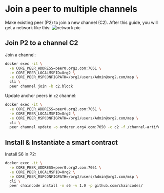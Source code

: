 # Join a peer to multiple channels

Make existing peer (P2) to join a new channel (C2).
After this guide, you will get a network like this:
![network pic](https://hyperledger-fabric.readthedocs.io/en/release-1.4/_images/network.diagram.12.png "Target Network - 11")

## Join P2 to a channel C2

Join a channel:

```bash
docker exec -it \
  -e CORE_PEER_ADDRESS=peer0.org2.com:7051 \
  -e CORE_PEER_LOCALMSPID=Org2 \
  -e CORE_PEER_MSPCONFIGPATH=/org2/users/Admin@org2.com/msp \
  cli \
  peer channel join -b c2.block
```

Update anchor peers in `c2` channel:

```bash
docker exec -it \
  -e CORE_PEER_ADDRESS=peer0.org2.com:7051 \
  -e CORE_PEER_LOCALMSPID=Org2 \
  -e CORE_PEER_MSPCONFIGPATH=/org2/users/Admin@org2.com/msp \
  cli \
  peer channel update -o orderer.org4.com:7050 -c c2 -f /channel-artifacts/C2R2anchors.tx
```

## Install & Instantiate a smart contract

Install S6 in P2:

```bash
docker exec -it \
  -e CORE_PEER_ADDRESS=peer0.org2.com:7051 \
  -e CORE_PEER_LOCALMSPID=Org2 \
  -e CORE_PEER_MSPCONFIGPATH=/org2/users/Admin@org2.com/msp \
  cli \
  peer chaincode install -n s6 -v 1.0 -p github.com/chaincodes/
```